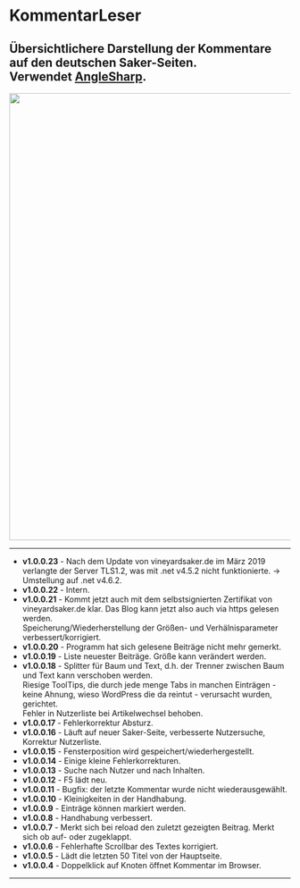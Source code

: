 # KommentarLeser
Übersichtlichere Darstellung der Kommentare auf den deutschen Saker-Seiten.  
Verwendet [AngleSharp](https://github.com/AngleSharp/AngleSharp).
----

<p align="center">
  <img width="800" src="https://www2.pic-upload.de/img/36380719/Screenshot.png">
</p>

----
- **v1.0.0.23** - Nach dem Update von vineyardsaker.de im März 2019 verlangte der Server TLS1.2, was mit .net v4.5.2 nicht funktionierte. -> Umstellung auf .net v4.6.2.
- **v1.0.0.22** - Intern. 
- **v1.0.0.21** - Kommt jetzt auch mit dem selbstsignierten Zertifikat von vineyardsaker.de klar. Das Blog kann jetzt also auch via https gelesen werden.  
Speicherung/Wiederherstellung der Größen- und Verhälnisparameter verbessert/korrigiert.
- **v1.0.0.20** - Programm hat sich gelesene Beiträge nicht mehr gemerkt.  
- **v1.0.0.19** - Liste neuester Beiträge. Größe kann verändert werden.  
- **v1.0.0.18** - Splitter für Baum und Text, d.h. der Trenner zwischen Baum und Text kann verschoben werden.  
Riesige ToolTips, die durch jede menge Tabs in manchen Einträgen - keine Ahnung, wieso WordPress die da reintut - verursacht wurden, gerichtet.  
Fehler in Nutzerliste bei Artikelwechsel behoben.    
- **v1.0.0.17** - Fehlerkorrektur Absturz.  
- **v1.0.0.16** - Läuft auf neuer Saker-Seite, verbesserte Nutzersuche, Korrektur Nutzerliste.  
- **v1.0.0.15** - Fensterposition wird gespeichert/wiederhergestellt.  
- **v1.0.0.14** - Einige kleine Fehlerkorrekturen.  
- **v1.0.0.13** - Suche nach Nutzer und nach Inhalten.  
- **v1.0.0.12** - F5 lädt neu.  
- **v1.0.0.11** - Bugfix: der letzte Kommentar wurde nicht wiederausgewählt.  
- **v1.0.0.10** - Kleinigkeiten in der Handhabung.  
- **v1.0.0.9** - Einträge können markiert werden.  
- **v1.0.0.8** - Handhabung verbessert.  
- **v1.0.0.7** - Merkt sich bei reload den zuletzt gezeigten Beitrag. Merkt sich ob auf- oder zugeklappt.  
- **v1.0.0.6** - Fehlerhafte Scrollbar des Textes korrigiert.  
- **v1.0.0.5** - Lädt die letzten 50 Titel von der Hauptseite.   
- **v1.0.0.4** - Doppelklick auf Knoten öffnet Kommentar im Browser.

---



